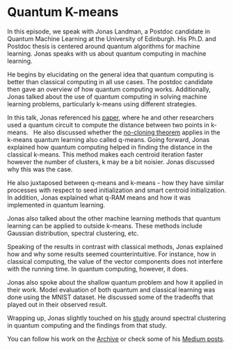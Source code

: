 # Quantum K-means
In this episode, we speak with Jonas Landman, a Postdoc candidate in Quantum Machine Learning at the University of Edinburgh. His Ph.D. and Postdoc thesis is centered around quantum algorithms for machine learning. Jonas speaks with us about quantum computing in machine learning. 

He begins by elucidating on the general idea that quantum computing is better than classical computing in all use cases. The postdoc candidate then gave an overview of how quantum computing works. Additionally, Jonas talked about the use of quantum computing in solving machine learning problems, particularly k-means using different strategies.

In this talk, Jonas referenced his [paper](https://arxiv.org/abs/1812.03584), where he and other researchers used a quantum circuit to compute the distance between two points in k-means.   He also discussed whether the [no-cloning theorem](https://en.wikipedia.org/wiki/No-cloning_theorem#:~:text=In%20physics%2C%20the%20no%2Dcloning,of%20quantum%20computing%20among%20others.) applies in the k-means quantum learning also called q-means. Going forward, Jonas explained how quantum computing helped in finding the distance in the classical k-means. This method makes each centroid iteration faster however the number of clusters, k may be a bit noisier. Jonas discussed why this was the case.

He also juxtaposed between q-means and k-means - how they have similar processes with respect to seed initialization and smart centroid initialization. In addition, Jonas explained what q-RAM means and how it was implemented in quantum learning. 

Jonas also talked about the other machine learning methods that quantum learning can be applied to outside k-means. These methods include Gaussian distribution, spectral clustering, etc. 

Speaking of the results in contrast with classical methods, Jonas explained how and why some results seemed counterintuitive. For instance, how in classical computing, the value of the vector components does not interfere with the running time. In quantum computing, however, it does. 

Jonas also spoke about the shallow quantum problem and how it applied in their work. Model evaluation of both quantum and classical learning was done using the MNIST dataset. He discussed some of the tradeoffs that played out in their observed result. 

Wrapping up, Jonas slightly touched on his [study](https://arxiv.org/abs/2007.00280) around spectral clustering in quantum computing and the findings from that study.

You can follow his work on the [Archive](https://arxiv.org/search/quant-ph?searchtype=author&query=Landman%2C+J) or check some of his [Medium posts](https://medium.com/@jonasldmn).
